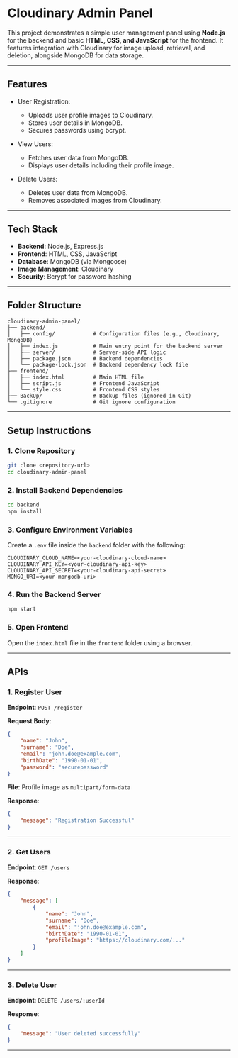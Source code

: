 # Cloudinary Admin Panel

This project demonstrates a simple user management panel using **Node.js** for the backend and basic **HTML, CSS, and JavaScript** for the frontend. It features integration with Cloudinary for image upload, retrieval, and deletion, alongside MongoDB for data storage.

---

## **Features**
- User Registration:
  - Uploads user profile images to Cloudinary.
  - Stores user details in MongoDB.
  - Secures passwords using bcrypt.

- View Users:
  - Fetches user data from MongoDB.
  - Displays user details including their profile image.

- Delete Users:
  - Deletes user data from MongoDB.
  - Removes associated images from Cloudinary.

---

## **Tech Stack**
- **Backend**: Node.js, Express.js
- **Frontend**: HTML, CSS, JavaScript
- **Database**: MongoDB (via Mongoose)
- **Image Management**: Cloudinary
- **Security**: Bcrypt for password hashing

---

## **Folder Structure**
```
cloudinary-admin-panel/
├── backend/
│   ├── config/            # Configuration files (e.g., Cloudinary, MongoDB)
│   ├── index.js           # Main entry point for the backend server
│   ├── server/            # Server-side API logic
│   ├── package.json       # Backend dependencies
│   └── package-lock.json  # Backend dependency lock file
├── frontend/
│   ├── index.html         # Main HTML file
│   ├── script.js          # Frontend JavaScript
│   └── style.css          # Frontend CSS styles
├── BackUp/                # Backup files (ignored in Git)
└── .gitignore             # Git ignore configuration
```

---

## **Setup Instructions**

### **1. Clone Repository**
```bash
git clone <repository-url>
cd cloudinary-admin-panel
```

### **2. Install Backend Dependencies**
```bash
cd backend
npm install
```

### **3. Configure Environment Variables**
Create a `.env` file inside the `backend` folder with the following:
```env
CLOUDINARY_CLOUD_NAME=<your-cloudinary-cloud-name>
CLOUDINARY_API_KEY=<your-cloudinary-api-key>
CLOUDINARY_API_SECRET=<your-cloudinary-api-secret>
MONGO_URI=<your-mongodb-uri>
```

### **4. Run the Backend Server**
```bash
npm start
```

### **5. Open Frontend**
Open the `index.html` file in the `frontend` folder using a browser.

---

## **APIs**

### **1. Register User**
**Endpoint**: `POST /register`

**Request Body**:
```json
{
    "name": "John",
    "surname": "Doe",
    "email": "john.doe@example.com",
    "birthDate": "1990-01-01",
    "password": "securepassword"
}
```
**File**: Profile image as `multipart/form-data`

**Response**:
```json
{
    "message": "Registration Successful"
}
```

---

### **2. Get Users**
**Endpoint**: `GET /users`

**Response**:
```json
{
    "message": [
        {
            "name": "John",
            "surname": "Doe",
            "email": "john.doe@example.com",
            "birthDate": "1990-01-01",
            "profileImage": "https://cloudinary.com/..."
        }
    ]
}
```

---

### **3. Delete User**
**Endpoint**: `DELETE /users/:userId`

**Response**:
```json
{
    "message": "User deleted successfully"
}
```

---
